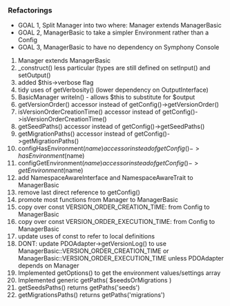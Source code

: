 ### Refactorings
  
 * GOAL 1, Split Manager into two where: Manager extends ManagerBasic
 * GOAL 2, ManagerBasic to take a simpler Environment rather than a Config
 * GOAL 3, ManagerBasic to have no dependency on Symphony Console
 
 1. Manager extends ManagerBasic
 2. _construct() less particular (types are still defined on setInput() and setOutput() 
 3. added $this->verbose flag
 4. tidy uses of getVerbosity() (lower dependency on OutputInterface)
 5. BasicManager writeln() - allows $this to substitute for $output  
 6. getVersionOrder() accessor instead of getConfig()->getVersionOrder()
 7. isVersionOrderCreationTime() accessor instead of getConfig()->isVersionOrderCreationTime()
 8. getSeedPaths() accessor instead of getConfig()->getSeedPaths()
 9.  getMigrationPaths() accessor instead of getConfig()->getMigrationPaths()
 10. configHasEnvironment($name) accessor instead of getConfig()->hasEnvironment($name)
 11. configGetEnvironment($name) accessor instead of getConfig()->getEnvironment($name)
 12. add NamespaceAwareInterface and NamespaceAwareTrait to ManagerBasic
 13. remove last direct reference to getConfig()
 14. promote most functions from Manager to ManagerBasic
 15. copy over const VERSION_ORDER_CREATION_TIME: from Config to ManagerBasic
 16. copy over const VERSION_ORDER_EXECUTION_TIME: from Config to ManagerBasic
 17. update uses of const to refer to local definitions
 18. DONT: update PDOAdapter->getVersionLog() to use ManagerBasic::VERSION_ORDER_CREATION_TIME
  or  ManagerBasic::VERSION_ORDER_EXECUTION_TIME unless PDOAdapter depends on Manager
 19. Implemented getOptions() to get the environment values/settings array
 20. Implemented generic getPaths( $seedsOrMigrations )
 21. getSeedsPaths() returns getPaths('seeds')
 22. getMigrationsPaths() returns getPaths('migrations')
  